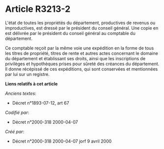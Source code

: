 # Article R3213-2

L'état de toutes les propriétés du département, productives de revenus ou improductives, est dressé par le président du
conseil général. Une copie en est délivrée par le président du conseil général au comptable du département.

Ce comptable reçoit par la même voie une expédition en la forme de tous les titres de propriété, titres de rente et autres
actes concernant le domaine du département et établissant ses droits, ainsi que les inscriptions de privilèges et hypothèques
prises pour sûreté des créances du département. Il donne récépissé de ces expéditions, qui sont conservées et mentionnées par
lui sur un registre.

**Liens relatifs à cet article**

_Anciens textes_:

  - Décret n°1893-07-12, art 67

_Codifié par_:

  - Décret n°2000-318 2000-04-07

_Créé par_:

  - Décret n°2000-318 2000-04-07 jorf 9 avril 2000
